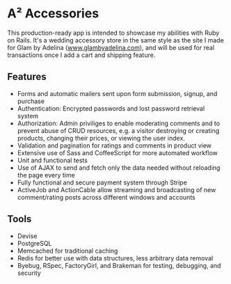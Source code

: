 # A² Accessories

This production-ready app is intended to showcase my abilities with Ruby on Rails. It's a wedding accessory store in the same style as the site I made for Glam by Adelina (www.glambyadelina.com), and will be used for real transactions once I add a cart and shipping feature.

## Features

* Forms and automatic mailers sent upon form submission, signup, and purchase
* Authentication: Encrypted passwords and lost password retrieval system
* Authorization: Admin priviliges to enable moderating comments and to prevent abuse of CRUD resources, 
  e.g. a visitor destroying or creating products, changing their prices, or viewing the user index.
* Validation and pagination for ratings and comments in product view
* Extensive use of Sass and CoffeeScript for more automated workflow
* Unit and functional tests
* Use of AJAX to send and fetch only the data needed without reloading the page every time 
* Fully functional and secure payment system through Stripe
* ActiveJob and ActionCable allow streaming and broadcasting of new comment/rating posts across different windows and accounts

## Tools

* Devise
* PostgreSQL
* Memcached for traditional caching  
* Redis for better use with data structures, less arbitrary data removal
* Byebug, RSpec, FactoryGirl, and Brakeman for testing, debugging, and security
